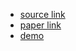 - [source link](https://github.com/MoonInTheRiver/NeuralSVB)
- [paper link](https://arxiv.org/abs/2202.13277)
- [demo](https://neuralsvb.github.io/)